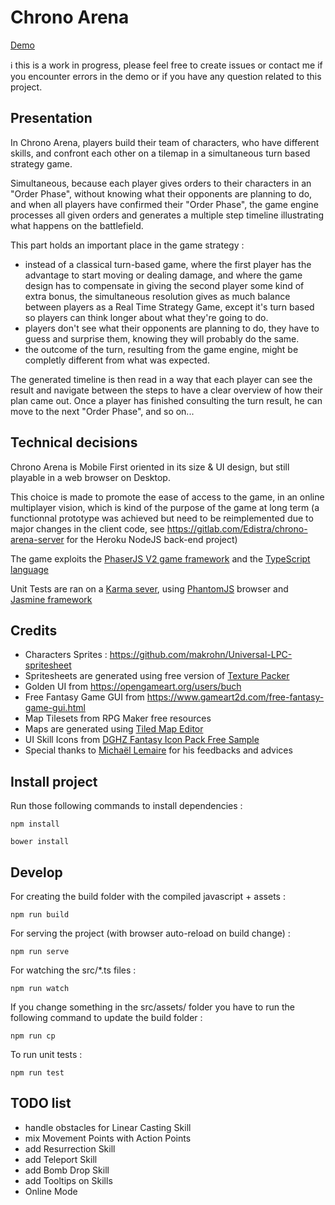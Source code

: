 # Chrono Arena

[Demo](https://chrono-arena-nxkgrf93n-matthieudesprez.vercel.app/)

:information_source:  this is a work in progress, please feel free to create issues or contact me if you encounter errors in the demo or if you have any question related to this project.

## Presentation
In Chrono Arena, players build their team of characters, who have different skills, and confront each other on a tilemap in a simultaneous turn based strategy game.  
  
Simultaneous, because each player gives orders to their characters in an "Order Phase", without knowing what their opponents are planning to do, and when all players have confirmed their "Order Phase", the game engine processes all given orders and generates a multiple step timeline illustrating what happens on the battlefield.  
  
This part holds an important place in the game strategy : 
* instead of a classical turn-based game, where the first player has the advantage to start moving or dealing damage, and where the game design has to compensate in giving the second player some kind of extra bonus, the simultaneous resolution gives as much balance between players as a Real Time Strategy Game, except it's turn based so players can think longer about what they're going to do.
* players don't see what their opponents are planning to do, they have to guess and surprise them, knowing they will probably do the same.
* the outcome of the turn, resulting from the game engine, might be completly different from what was expected.

The generated timeline is then read in a way that each player can see the result and navigate between the steps to have a clear overview of how their plan came out.
Once a player has finished consulting the turn result, he can move to the next "Order Phase", and so on...

## Technical decisions
Chrono Arena is Mobile First oriented in its size & UI design, but still playable in a web browser on Desktop.  
  
This choice is made to promote the ease of access to the game, in an online multiplayer vision, which is kind of the purpose of the game at long term (a functionnal prototype was achieved but need to be reimplemented due to major changes in the client code, see https://gitlab.com/Edistra/chrono-arena-server for the Heroku NodeJS back-end project)  
  
The game exploits the [PhaserJS V2 game framework](https://phaser.io/) and the [TypeScript language](https://www.typescriptlang.org/)  
  
Unit Tests are ran on a [Karma sever](https://karma-runner.github.io/1.0/index.html), using [PhantomJS](http://phantomjs.org/) browser and [Jasmine framework](https://jasmine.github.io/)

## Credits
* Characters Sprites : https://github.com/makrohn/Universal-LPC-spritesheet
* Spritesheets are generated using free version of [Texture Packer](https://www.codeandweb.com/texturepacker)
* Golden UI from https://opengameart.org/users/buch
* Free Fantasy Game GUI from https://www.gameart2d.com/free-fantasy-game-gui.html
* Map Tilesets from RPG Maker free resources
* Maps are generated using [Tiled Map Editor](http://www.mapeditor.org/)
* UI Skill Icons from [DGHZ Fantasy Icon Pack Free Sample](https://dghz.itch.io/fantasy-icon-pack)
* Special thanks to [Michaël Lemaire](https://thunderk.net/) for his feedbacks and advices


## Install project

Run those following commands to install dependencies :

```
npm install
```
```
bower install
```

## Develop

For creating the build folder with the compiled javascript + assets :

```
npm run build
```

For serving the project (with browser auto-reload on build change) :
```
npm run serve
```

For watching the src/*.ts files :
```
npm run watch
```

If you change something in the src/assets/ folder you have to run the following command to update the build folder :
```
npm run cp
```

To run unit tests :
```
npm run test
```

## TODO list
* handle obstacles for Linear Casting Skill
* mix Movement Points with Action Points
* add Resurrection Skill
* add Teleport Skill
* add Bomb Drop Skill
* add Tooltips on Skills
* Online Mode


